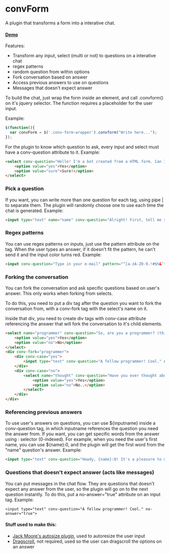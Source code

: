 # convForm

A plugin that transforms a form into a interative chat.

#### [Demo](https://eduardotkoller.github.io/convForm)

Features:

* Transform any input, select (multi or not) to questions on a interative chat
* regex patterns
* random question from within options
* Fork conversation based on answer
* Access previous answers to use on questions
* Messages that doesn't expect answer

To build the chat, just wrap the form inside an element, and call .convform() on it's jquery selector. The function requires a placeholder for the user input.

Example:

```javascript
$(function(){
  var convForm = $('.conv-form-wrapper').convform("Write here...");
});
```


For the plugin to know which question to ask, every input and select must have a conv-question attribute to it. Example:

```html
<select conv-question="Hello! I'm a bot created from a HTML form. Can I show you some features?">
	<option value="yes">Yes</option>
    <option value="sure">Sure!</option>
</select>
```


### Pick a question

If you want, you can write more than one question for each tag, using pipe | to separate them. The plugin will randomly choose one to use each time the chat is generated. Example:

```html
<input type="text" name="name" conv-question="Alright! First, tell me your full name, please.|Okay! Please, tell me your name first.">
```


### Regex patterns

You can use regex patterns on inputs, just use the pattern attribute on the tag. When the user types an answer, if it doesn't fit the pattern, he can't send it and the input color turns red. Example:

```html
<input conv-question="Type in your e-mail" pattern="^[a-zA-Z0-9.!#$%&’*+/=?^_`{|}~-]+@[a-zA-Z0-9-]+\.[a-zA-Z0-9-]+(?:\.[a-zA-Z0-9-]+)*$" id="email" type="email" name="email" required placeholder="What's your e-mail?">
```

### Forking the conversation

You can fork the conversation and ask specific questions based on user's answer. This only works when forking from selects.

To do this, you need to put a div tag after the question you want to fork the conversation from, with a conv-fork tag with the select's name on it.

Inside that div, you need to create div tags with conv-case attribute referencing the answer that will fork the conversation to it's child elements.

```html
<select name="programmer" conv-question="So, are you a programmer? (this question will fork the conversation based on your answer)">
	<option value="yes">Yes</option>
	<option value="no">No</option>
</select>
<div conv-fork="programmer">
	<div conv-case="yes">
	 	<input type="text" conv-question="A fellow programmer! Cool." no-answer="true">
	</div>
	<div conv-case="no">
		<select name="thought" conv-question="Have you ever thought about learning? Programming is fun!">
			<option value="yes">Yes</option>
			<option value="no">No..</option>
		</select>
	</div>
</div>
```

### Referencing previous answers

To use user's answers on questions, you can use ${inputname} inside a conv-question tag, in which inputname references the question you need the answer from. If you want, you can get specific words from the answer using : selector (0-indexed). For example, when you need the user's first name, you can use ${name}:0, and the plugin will get the first word from the "name" question's answer. Example:

```html
<input type="text" conv-question="Howdy, {name}:0! It's a pleasure to meet you. How's your day?">
```

### Questions that doesn't expect answer (acts like messages)

You can put messages in the chat flow. They are questions that doesn't expect any answer from the user, so the plugin will go on to the next question instantly. To do this, put a no-answer="true" attribute on an input tag. Example:

```
<input type="text" conv-question="A fellow programmer! Cool." no-answer="true">
```



#### Stuff used to make this:

* [Jack Moore's autosize plugin](https://github.com/jackmoore/autosize), used to autoresize the user input
* [Dragscroll](https://github.com/asvd/dragscroll), not required, used so the user can dragscroll the options on an answer
